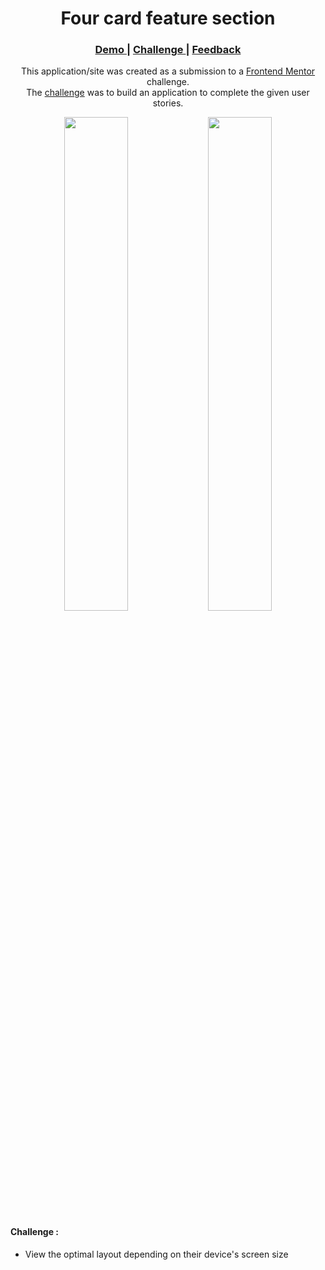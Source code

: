 <h1 align="center">Four card feature section</h1>

<div align="center">
  <h3>
    <a href="#Link Demo">
      Demo
    </a>
    <span> | </span>
    <a href="https://www.frontendmentor.io/challenges/four-card-feature-section-weK1eFYK">
      Challenge
    </a>
    <span> | </span>
    <a href="mailto: pangestu.ncp@gmail.com">
      Feedback
    </a>
  </h3>
</div>
<p align="center">This application/site was created as a submission to a <a href="https://www.frontendmentor.io/">Frontend Mentor</a> challenge.<br/> The <a href="https://www.frontendmentor.io/challenges/four-card-feature-section-weK1eFYK">challenge</a> was to build an application to complete the given user stories.</p>

<div align="center" width="100%">
  <img src="https://res.cloudinary.com/dz209s6jk/image/upload/q_auto:good,w_900/Challenges/wbsdema37uawkvkp9lab.jpg" width="45%">
  <img src="https://res.cloudinary.com/dz209s6jk/image/upload/q_auto:good,w_900/Challenges/jk5jh9vpiutsjd7rfzga.jpg" width="45%">
</div>



#### Challenge :
- View the optimal layout depending on their device's screen size